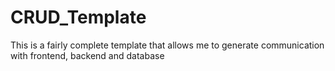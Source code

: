 # CRUD_Template
This is a fairly complete template that allows me to generate communication with frontend, backend and database
